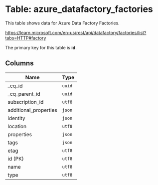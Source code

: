 # Table: azure_datafactory_factories

This table shows data for Azure Data Factory Factories.

https://learn.microsoft.com/en-us/rest/api/datafactory/factories/list?tabs=HTTP#factory

The primary key for this table is **id**.

## Columns

| Name          | Type          |
| ------------- | ------------- |
|_cq_id|`uuid`|
|_cq_parent_id|`uuid`|
|subscription_id|`utf8`|
|additional_properties|`json`|
|identity|`json`|
|location|`utf8`|
|properties|`json`|
|tags|`json`|
|etag|`utf8`|
|id (PK)|`utf8`|
|name|`utf8`|
|type|`utf8`|